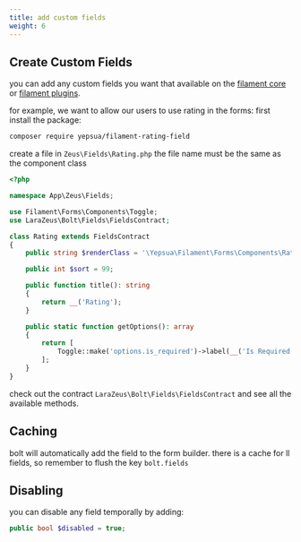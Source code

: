 ```yaml
---
title: add custom fields
weight: 6
---
```


## Create Custom Fields

you can add any custom fields you want that available on the [filament core](https://filamentphp.com/docs/2.x/forms/fields) or [filament plugins](https://filamentphp.com/plugins).

for example, we want to allow our users to use rating in the forms:
first install the package:

```bash
composer require yepsua/filament-rating-field
```

create a file in `Zeus\Fields\Rating.php`
the file name must be the same as the component class

```php
<?php

namespace App\Zeus\Fields;

use Filament\Forms\Components\Toggle;
use LaraZeus\Bolt\Fields\FieldsContract;

class Rating extends FieldsContract
{
    public string $renderClass = '\Yepsua\Filament\Forms\Components\Rating';

    public int $sort = 99;

    public function title(): string
    {
        return __('Rating');
    }

    public static function getOptions(): array
    {
        return [
            Toggle::make('options.is_required')->label(__('Is Required')),
        ];
    }
}

```

check out the contract `LaraZeus\Bolt\Fields\FieldsContract` and see all the available methods.


## Caching

bolt will automatically add the field to the form builder.
there is a cache for ll fields, so remember to flush the key `bolt.fields`


## Disabling

you can disable any field temporally by adding:
```php
public bool $disabled = true;
```
